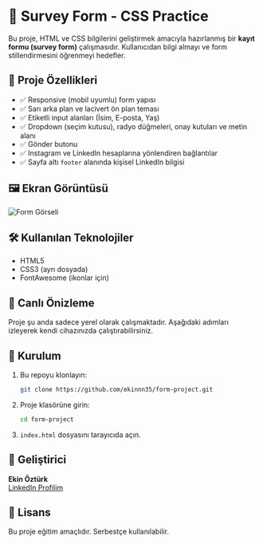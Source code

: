 
# 🎯 Survey Form - CSS Practice

Bu proje, HTML ve CSS bilgilerini geliştirmek amacıyla hazırlanmış bir **kayıt formu (survey form)** çalışmasıdır. Kullanıcıdan bilgi almayı ve form stillendirmesini öğrenmeyi hedefler.

## 📌 Proje Özellikleri

- ✅ Responsive (mobil uyumlu) form yapısı
- ✅ Sarı arka plan ve lacivert ön plan teması
- ✅ Etiketli input alanları (İsim, E-posta, Yaş)
- ✅ Dropdown (seçim kutusu), radyo düğmeleri, onay kutuları ve metin alanı
- ✅ Gönder butonu
- ✅ Instagram ve LinkedIn hesaplarına yönlendiren bağlantılar
- ✅ Sayfa altı `footer` alanında kişisel LinkedIn bilgisi

## 🖼️ Ekran Görüntüsü

![Form Görseli](img/form-preview.png)

## 🛠️ Kullanılan Teknolojiler

- HTML5
- CSS3 (ayrı dosyada)
- FontAwesome (ikonlar için)

## 🔗 Canlı Önizleme

Proje şu anda sadece yerel olarak çalışmaktadır. Aşağıdaki adımları izleyerek kendi cihazınızda çalıştırabilirsiniz.

## 💾 Kurulum

1. Bu repoyu klonlayın:
   ```bash
   git clone https://github.com/ekinnn35/form-project.git
   ```
2. Proje klasörüne girin:
   ```bash
   cd form-project
   ```
3. `index.html` dosyasını tarayıcıda açın.

## 👤 Geliştirici

**Ekin Öztürk**  
[LinkedIn Profilim](https://www.linkedin.com/in/ekin-%C3%B6zt%C3%BCrk-a06659249/)  

## 📝 Lisans

Bu proje eğitim amaçlıdır. Serbestçe kullanılabilir.
